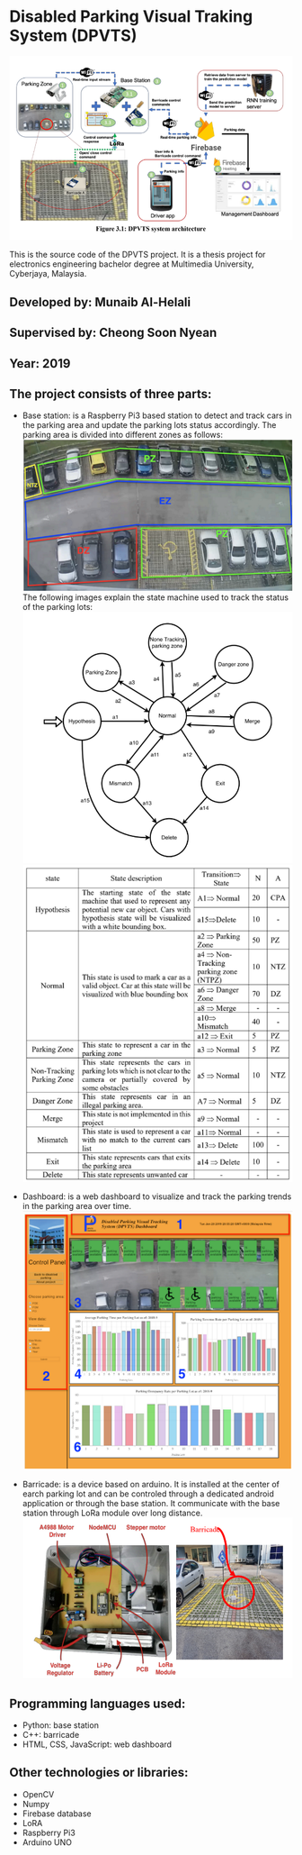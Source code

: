 # Disabled Parking Visual Traking System (DPVTS)

![system architecture](images/system_architecture.png)

This is the source code of the DPVTS project. It is a thesis project for electronics engineering bachelor degree at Multimedia University, Cyberjaya, Malaysia. 

## Developed by: Munaib Al-Helali
## Supervised by: Cheong Soon Nyean
## Year: 2019

## The project consists of three parts: 
- Base station: is a Raspberry Pi3 based station to detect and track cars in the parking area and update the parking lots status accordingly. The parking area is divided into different zones as follows:
![parking_zones](images/parking_zones.png)
 The following images explain the state machine used to track the status of the parking lots:
![state_machine](images/state_machine.png)
![state_machine_description](images/state_machine_description.png)

- Dashboard: is a web dashboard to visualize and track the parking trends in the parking area over time.
![dashboard](images/dashboard_implementation.png)

- Barricade: is a device based on arduino. It is installed at the center of earch parking lot and can be controled through a dedicated android application or through the base station. It communicate with the base station through LoRa module over long distance.
![barricade](images/barricade_implementation.png)

## Programming languages used:
- Python: base station
- C++: barricade
- HTML, CSS, JavaScript: web dashboard

## Other technologies or libraries:
- OpenCV
- Numpy 
- Firebase database
- LoRA
- Raspberry Pi3
- Arduino UNO
